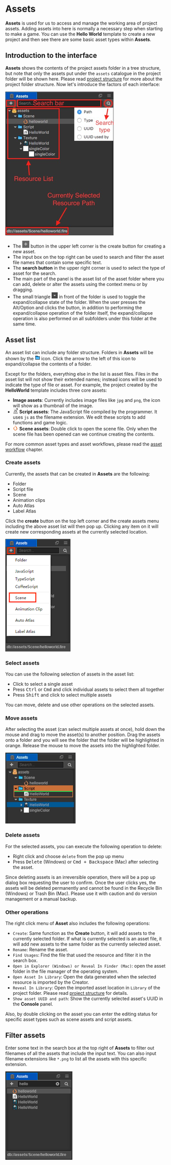 # Assets

**Assets** is used for us to access and manage the working area of project assets. Adding assets into here is normally a necessary step when starting to make a game. You can use the **Hello World** template to create a new project and then see there are some basic asset types within **Assets**.

## Introduction to the interface

**Assets** shows the contents of the project assets folder in a tree structure, but note that only the assets put under the `assets` catalogue in the project folder will be shown here. Please read [project structure](../../project-structure.md) for more about the project folder structure. Now let's introduce the factors of each interface:

![assets overview](assets/overview.png)

- The ![](assets/add.png) button in the upper left corner is the create button for creating a new asset.
- The input box on the top right can be used to search and filter the asset file names that contain some specific text.
- The **search button** in the upper right corner is used to select the type of asset for the search.
- The main part of the panel is the asset list of the asset folder where you can add, delete or alter the assets using the context menu or by dragging.
- The small triangle ![](assets/button.png) in front of the folder is used to toggle the expand/collapse state of the folder. When the user presses the Alt/Option and clicks the button, in addition to performing the expand/collapse operation of the folder itself, the expand/collapse operation is also performed on all subfolders under this folder at the same time.

## Asset list

An asset list can include any folder structure. Folders in **Assets** will be shown by the ![folder](assets/folder.png) icon. Click the arrow to the left of this icon to expand/collapse the contents of a folder.

Except for the folders, everything else in the list is asset files. Files in the asset list will not show their extended names; instead icons will be used to indicate the type of file or asset. For example, the project created by the **HelloWorld** template includes three core assets:

- **Image assets**: Currently includes image files like `jpg` and `png`, the icon will show as a thumbnail of the image.
- ![javascript](assets/javascript.png) **Script assets**: The JavaScript file compiled by the programmer. It uses `js` as the filename extension. We edit these scripts to add functions and game logic.
- ![scene](../../../asset-workflow/index/scene.png) **Scene assets**: Double click to open the scene file. Only when the scene file has been opened can we continue creating the contents.

For more common asset types and asset workflows, please read the [asset workflow](../../../asset-workflow/index.md) chapter.

### Create assets

Currently, the assets that can be created in **Assets** are the following:

- Folder
- Script file
- Scene
- Animation clips
- Auto Atlas
- Label Atlas

Click the **create** button on the top left corner and the create assets menu including the above asset list will then pop up. Clicking any item on it will create new corresponding assets at the currently selected location.

![create asset](assets/create_scene.png)

### Select assets

You can use the following selection of assets in the asset list:

- Click to select a single asset
- Press <kbd>Ctrl</kbd> or <kbd>Cmd</kbd> and click individual assets to select them all together
- Press <kbd>Shift</kbd> and click to select multiple assets

You can move, delete and use other operations on the selected assets.

### Move assets

After selecting the asset (can select multiple assets at once), hold down the mouse and drag to move the asset(s) to another position. Drag the assets onto a folder and you will see the folder that the folder will be highlighted in orange. Release the mouse to move the assets into the highlighted folder.

![move asset](assets/move_asset.png)

### Delete assets

For the selected assets, you can execute the following operation to delete:

- Right click and choose `delete` from the pop up menu
- Press <kbd>Delete</kbd> (Windows) or <kbd>Cmd + Backspace</kbd> (Mac) after selecting the asset.

Since deleting assets is an irreversible operation, there will be a pop up dialog box requesting the user to confirm. Once the user clicks yes, the assets will be deleted permanently and cannot be found in the Recycle Bin (Windows) or Trash Bin (Mac). Please use it with caution and do version management or a manual backup.

### Other operations

The right click menu of **Asset** also includes the following operations:

- `Create`: Same function as the **Create** button, it will add assets to the currently selected folder. If what is currently selected is an asset file, it will add new assets to the same folder as the currently selected asset.
- `Rename`: Rename the asset.
- `Find Usages`: Find the file that used the resource and filter it in the search box.
- `Open in Explorer (Windows) or Reveal In Finder (Mac)`: open the asset folder in the file manager of the operating system.
- `Open Asset In Library`: Open the data generated when the selected resource is imported by the Creator.
- `Reveal In Library`: Open the imported asset location in `Library` of the project folder. Please read [project structure](../../project-structure.md) for details.
- `Show asset UUID and path`: Show the currently selected asset's UUID in the **Console** panel.

Also, by double clicking on the asset you can enter the editing status for specific asset types such as scene assets and script assets.

## Filter assets

Enter some text in the search box at the top right of **Assets** to filter out filenames of all the assets that include the input text. You can also input filename extensions like `*.png` to list all the assets with this specific extension.

![search asset](assets/search_asset.png)
